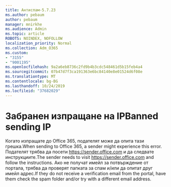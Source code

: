 ```yaml
---
title: Антиспам-5.7.23
ms.author: pebaum
author: pebaum
manager: mnirkhe
ms.audience: Admin
ms.topic: article
ROBOTS: NOINDEX, NOFOLLOW
localization_priority: Normal
ms.collection: Adm_O365
ms.custom:
- "3155"
- "9001195"
ms.openlocfilehash: 9a2a6eb8736c2fd9b4b3cdc548461d5b15feb4a4
ms.sourcegitcommit: 07b47d7f3ca191363e6bc84140e8e01524d6f08e
ms.translationtype: MT
ms.contentlocale: bg-BG
ms.lasthandoff: 10/24/2019
ms.locfileid: "37682029"
---
```

# <a name="banned-sending-ip"></a><span data-ttu-id="6946c-102">Забранен изпращане на IP</span><span class="sxs-lookup"><span data-stu-id="6946c-102">Banned sending IP</span></span>

<span data-ttu-id="6946c-103">Когато изпращате до Office 365, подателят може да опита тази грешка.</span><span class="sxs-lookup"><span data-stu-id="6946c-103">When sending to Office 365, a sender might experience this error.</span></span> <span data-ttu-id="6946c-104">Подателят трябва да посети https://sender.office.com и да следвате инструкциите.</span><span class="sxs-lookup"><span data-stu-id="6946c-104">The sender needs to visit https://sender.office.com and follow the instructions.</span></span>  <span data-ttu-id="6946c-105">Ако не получат имейл за потвърждение от портала, трябва да проверят папката за спам и/или да опитат друг имейл адрес.</span><span class="sxs-lookup"><span data-stu-id="6946c-105">If they do not receive a verification email from the portal, have them check the spam folder and/or try with a different email address.</span></span>